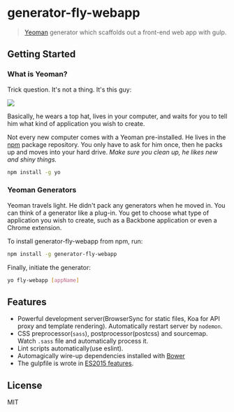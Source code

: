 # generator-fly-webapp

> [Yeoman](http://yeoman.io) generator which scaffolds out a front-end web app with gulp.


## Getting Started

### What is Yeoman?

Trick question. It's not a thing. It's this guy:

![](http://i.imgur.com/JHaAlBJ.png)

Basically, he wears a top hat, lives in your computer, and waits for you to tell him what kind of application you wish to create.

Not every new computer comes with a Yeoman pre-installed. He lives in the [npm](https://npmjs.org) package repository. You only have to ask for him once, then he packs up and moves into your hard drive. *Make sure you clean up, he likes new and shiny things.*

```bash
npm install -g yo
```

### Yeoman Generators

Yeoman travels light. He didn't pack any generators when he moved in. You can think of a generator like a plug-in. You get to choose what type of application you wish to create, such as a Backbone application or even a Chrome extension.

To install generator-fly-webapp from npm, run:

```bash
npm install -g generator-fly-webapp
```

Finally, initiate the generator:

```bash
yo fly-webapp [appName]
```

## Features

- Powerful development server(BrowserSync for static files, Koa for API proxy and template rendering). Automatically restart server by `nodemon`.
- CSS preprocessor(`sass`), postprocessor(postcss) and sourcemap. Watch `.sass` file and automatically process it.
- Lint scripts automatically(use eslint).
- Automagically wire-up dependencies installed with [Bower](http://bower.io)
- The gulpfile is wrote in [ES2015 features](https://babeljs.io/docs/learn-es2015/).

## License

MIT
